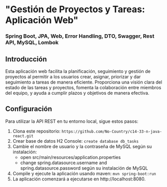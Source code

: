 # "Gestión de Proyectos y Tareas: Aplicación Web"
### Spring Boot, JPA, Web, Error Handling, DTO, Swagger, Rest API, MySQL, Lombok

## Introducción
Esta aplicación web facilita la planificación, seguimiento y gestión de proyectos al permitir a los usuarios crear, asignar, priorizar y dar seguimiento a tareas de manera eficiente. Proporciona una visión clara del estado de las tareas y proyectos, fomenta la colaboración entre miembros del equipo, y ayuda a cumplir plazos y objetivos de manera efectiva.

## Configuración
Para utilizar la API REST en tu entorno local, sigue estos pasos:

1. Clona este repositorio: `https://github.com/No-Country/c14-33-n-java-react.git`
2. Crear base de datos H2 Console: `create database db_tasks`
3. Cambie el nombre de usuario y la contraseña de MySQL según su instalación:
    - open src/main/resources/application.properties
    - change spring.datasource.username and spring.datasource.password según su instalación de MySQL
4. Compile y ejecute la aplicación usando maven: `mvn spring-boot:run`
5. La aplicación comenzará a ejecutarse en http://localhost:8080.
